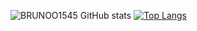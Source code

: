 ![BRUNOO1545 GitHub stats](https://github-readme-stats.vercel.app/api?username=BRUNOO1545&show_icons=true&theme=radical)
[![Top Langs](https://github-readme-stats.vercel.app/api/top-langs/?username=BRUNOO1545&show_icons=true&theme=radical&hide=C++)](https://github.com/anuraghazra/github-readme-stats)
